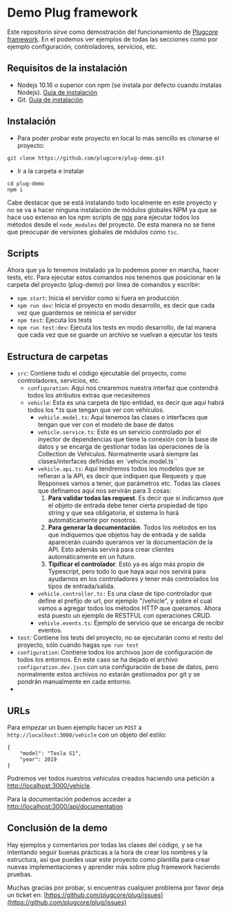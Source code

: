 
# Demo Plug framework

Este repositorio sirve como demostración del funcionamiento de [Plugcore framework](https://github.com/plugcore/plug).
En el podemos ver ejemplos de todas las secciones como por ejemplo configuración, controladores, servicios, etc.


## Requisitos de la instalación

- Nodejs 10.16 o superior con npm (se instala por defecto cuando instalas Nodejs). [Guía de instalación](https://nodejs.org)
- Git. [Guía de instalación](https://git-scm.com/downloads)

## Instalación

- Para poder probar este proyecto en local lo más sencillo es clonarse el proyecto:

```
git clone https://github.com/plugcore/plug-demo.git
```

- Ir a la carpeta e instalar

```
cd plug-demo
npm i
```

Cabe destacar que se está instalando todo localmente en este proyecto y no se va a hacer ninguna instalación de módulos globales NPM ya que se hace uso extenso en los npm scripts de [npx](https://www.npmjs.com/package/npx) para ejecutar todos los métodos desde el `node_modules` del proyecto. De esta manera no se tiene que preocupar de versiones globales de módulos como `tsc`.

## Scripts

Ahora que ya lo tenemos instalado ya lo podemos poner en marcha, hacer tests, etc.
Para ejecutar estos comandos nos tenemos que posicionar en la carpeta del proyecto (plug-demo) por linea de comandos y escribir:

- `npm start`: Inicia el servidor como si fuera en producción
- `npm run dev`: Inicia el proyecto en modo desarrollo, es decir que cada vez que guardemos se reinicia el servidor
- `npm test`: Ejecuta los tests
- `npm run test:dev`: Ejecuta los tests en modo desarrollo, de tal manera que cada vez que se guarde un archivo se vuelvan a ejecutar los tests

## Estructura de carpetas

- `src`: Contiene todo el código ejecutable del proyecto, como controladores, servicios, etc.
  - `configuration`: Aquí nos crearemos nuestra interfaz que contendrá todos los atributos extras que necesitemos
  - `vehicle`: Esta es una carpeta de tipo entidad, es decir que aquí habrá todos los *.ts que tengan que ver con vehículos.
    - `vehicle.model.ts`: Aquí tenemos las clases o interfaces que tengan que ver con el modelo de base de datos
    - `vehicle.service.ts`: Este es un servicio controlado por el inyector de dependencias que tiene la conexión con la base de datos y se encarga de gestionar todas las operaciones de la Collection de Vehículos. Normalmente usará siempre las clases/interfaces definidas en `vehicle.model.ts``
    - `vehicle.api.ts`: Aquí tendremos todos los modelos que se refieran a la API, es decir que indiquen que Requests y que Responses vamos a tener, que parámetros etc. Todas las clases que definamos aquí nos servirán para 3 cosas:
      1. __Para validar todas las request__. Es decir que si indicamos que el objeto de entrada debe tener cierta propiedad de tipo string y que sea obligatoria, el sistema lo hará automáticamente por nosotros.
      2. __Para generar la documentación__. Todos los métodos en los que indiquemos que objetos hay de entrada y de salida aparecerán cuando queramos ver la documentación de la API. Esto además servirá para crear clientes automáticamente en un futuro.
      3. __Tipificar el controlador__. Esto ya es algo más propio de Typescript, pero todo lo que haya aquí nos servirá para ayudarnos en los controladores y tener más controlados los tipos de entrada/salida.
    - `vehicle.controller.ts:` Es una clase de tipo controlador que define el prefijo de url, por ejemplo "/vehicle", y sobre el cual vamos a agregar todos los métodos HTTP que queramos. Ahora está puesto un ejemplo de RESTFUL con operaciones CRUD.
    - `vehivle.events.ts`: Ejemplo de servicio que se encarga de recibir eventos.
- `test`: Contiene los tests del proyecto, no se ejecutarán como el resto del proyecto, sólo cuando hagas `npm run test`
- `configuration`: Contiene todos los archivos json de configuración de todos los entornos. En este caso se ha dejado el archivo `configuration.dev.json` con una configuración de base de datos, pero normalmente estos archivos no estarán gestionados por git y se pondrán manualmente en cada entorno.
- 
## URLs

Para empezar un buen ejemplo hacer un `POST` a `http://localhost:3000/vehicle` con un objeto del estilo:
```
{
    "model": "Tesla S1",
    "year": 2019
}
```

Podremos ver todos nuestros vehículos creados haciendo una petición a [http://localhost:3000/vehicle](http://localhost:3000/vehicle).

Para la documentación podemos acceder a [http://localhost:3000/api/documentation](http://localhost:3000/api/documentation)


## Conclusión de la demo

Hay ejemplos y comentarios por todas las clases del código, y se ha intentando seguir buenas prácticas a la hora de crear los nombres y la estructura, así que puedes usar este proyecto como plantilla para crear nuevas implementaciones y aprender más sobre plug framework haciendo pruebas.

Muchas gracias por probar, si encuentras cualquier problema por favor deja un ticket en: [https://github.com/plugcore/plug/issues](https://github.com/plugcore/plug/issues)
